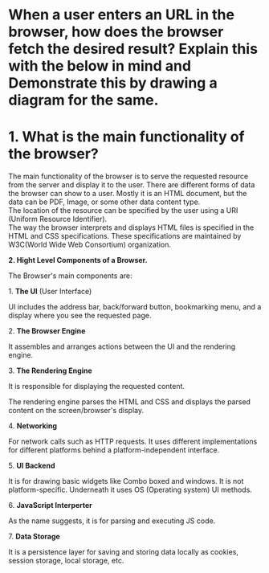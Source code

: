 # When a user enters an URL in the browser, how does the browser fetch the desired result? Explain this with the below in mind and Demonstrate this by drawing a diagram for the same.

# 1\. What is the main functionality of the browser?

The main functionality of the browser is to serve the requested resource from the server and display it to the user. There are different forms of data the browser can show to a user. Mostly it is an HTML document, but the data can be PDF, Image, or some other data content type.  
The location of the resource can be specified by the user using a URI (Uniform Resource Identifier).  
The way the browser interprets and displays HTML files is specified in the HTML and CSS specifications. These specifications are maintained by W3C(World Wide Web Consortium) organization.

**2\. Hight Level Components of a Browser.**

The Browser's main components are:

1. **The UI** (User Interface)

UI includes the address bar, back/forward button, bookmarking menu, and a display where you see the requested page. 

2. **The Browser Engine**

It assembles and arranges actions between the UI and the rendering engine. 

3. **The Rendering Engine**

It is responsible for displaying the requested content.

The rendering engine parses the HTML and CSS and displays the parsed content on the screen/browser's display.

4. **Networking**

For network calls such as HTTP requests. It uses different implementations for different platforms behind a platform-independent interface.

5. **UI Backend**

It is for drawing basic widgets like Combo boxed and windows. It is not platform-specific. Underneath it uses OS (Operating system) UI methods.

6. **JavaScript Interperter**

As the name suggests, it is for parsing and executing JS code.

7. **Data Storage**

It is a persistence layer for saving and storing data locally as cookies, session storage, local storage, etc.
